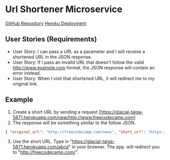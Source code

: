 # Url Shortener Microservice
[GitHub Repository](https://github.com/fallrisk/UrlShortener/)
[Heroku Deployment](https://glacial-taiga-5871.herokuapp.com/)

## User Stories (Requirements)
* User Story: I can pass a URL as a parameter and I will receive a shortened URL
  in the JSON response.
* User Story: If I pass an invalid URL that doesn't follow the valid
  http://www.example.com format, the JSON response will contain an error instead.
* User Story: When I visit that shortened URL, it will redirect me to my original link.

## Example
1. Create a short URL by sending a request [https://glacial-taiga-5871.herokuapp.com/new/http://www.freecodecamp.com]
2. The response will be something similar to the follow JSON.
```json
{ "original_url": "http://freecodecamp.com/news", "short_url": "https://glacial-taiga-5871.herokuapp.com/abcd" }
```
3. Use the short URL. Type in "https://glacial-taiga-5871.herokuapp.com/abcd" in
  your browser. The app. will redirect you to "http://freecodecamp.com/".
